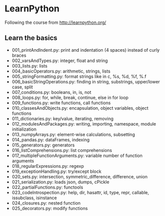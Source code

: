 # LearnPython
Following the course from http://learnpython.org/
## Learn the basics
* 001_printAndIndent.py: print and indentation (4 spaces) instead of curly braces
* 002_varsAndTypes.py: integer, float and string
* 003_lists.py: lists
* 004_basicOperators.py: arithmetic, strings, lists
* 005_stringFormatting.py: format strings like in c, %s, %d, %f, %.<number of digits>f
* 006_basicStringOperations.py: finding in string, substrings, upper/lower case, split
* 007_conditions.py: booleans, in, is, not
* 008_loops.py: for, while, break, continue, else in for loop
* 009_functions.py: write functions, call functions
* 010_classesAndObjects.py: encapsulation, object variables, object functions
* 011_dictionaries.py: key/value, iterating, removing
* 012_modulesAndPackages.py: writing, importing, namespace, module initialization
* 013_numpyArrays.py: element-wise calculations, subsetting
* 014_pandas.py: dataFrames, indexing
* 015_generators.py: generators
* 016_listComprehensions.py: list comprehensions
* 017_multipleFunctionArguments.py: variable number of function arguments
* 018_regularExpressions.py: regexp
* 019_exceptionHandling.py: try/except block
* 020_sets.py: intersection, symmetric_difference, difference, union
* 021_serialization.py: loads json, dumps, cPickle
* 022_partialFunctions.py: functools
* 023_codeIntrospection.py: help, dir, hasattr, id, type, repr, callable, issubclass, isinstance
* 024_closures.py: nested function
* 025_decorators.py: modify functions